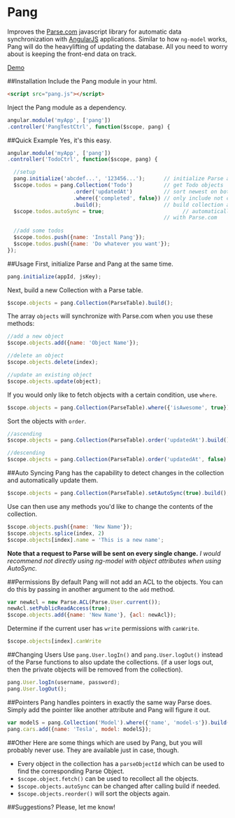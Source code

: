 # Pang
Improves the [Parse.com](http://www.parse.com) javascript library for automatic data synchronization with [AngularJS](http://www.angularjs.org) applications. Similar to how `ng-model` works, Pang will do the heavylifting of updating the database. All you need to worry about is keeping the front-end data on track.

[Demo](http://aidanwolter3.github.com/Pang)

##Installation
Include the Pang module in your html.
``` html
<script src="pang.js"></script>
```

Inject the Pang module as a dependency.
``` javascript
angular.module('myApp', ['pang'])
.controller('PangTestCtrl', function($scope, pang) {
```

##Quick Example
Yes, it's this easy.
``` javascript
angular.module('myApp', ['pang'])
.controller('TodoCtrl', function($scope, pang) {

  //setup
  pang.initialize('abcdef...', '123456...');      // initialize Parse and Pang
  $scope.todos = pang.Collection('Todo')          // get Todo objects
                     .order('updatedAt')          // sort newest on bottom
                     .where({'completed', false}) // only include not completed todos
                     .build();                    // build collection and fetch objects
  $scope.todos.autoSync = true;                         // automatically sync all objects
                                                  // with Parse.com
  
  //add some todos
  $scope.todos.push({name: 'Install Pang'});
  $scope.todos.push({name: 'Do whatever you want'});
});
```

##Usage
First, initialize Parse and Pang at the same time.
``` javascript
pang.initialize(appId, jsKey);
```

Next, build a new Collection with a Parse table.
``` javascript
$scope.objects = pang.Collection(ParseTable).build();
```
The array `objects` will synchronize with Parse.com when you use these methods:
``` javascript
//add a new object
$scope.objects.add({name: 'Object Name'});

//delete an object
$scope.objects.delete(index);

//update an existing object
$scope.objects.update(object);
```

If you would only like to fetch objects with a certain condition, use `where`.
``` javascript
$scope.objects = pang.Collection(ParseTable).where({'isAwesome', true}).build();
```

Sort the objects with `order`.
``` javascript
//ascending
$scope.objects = pang.Collection(ParseTable).order('updatedAt').build();

//descending
$scope.objects = pang.Collection(ParseTable).order('updatedAt', false).build();
```

##Auto Syncing
Pang has the capability to detect changes in the collection and automatically update them.
``` javascript
$scope.objects = pang.Collection(ParseTable).setAutoSync(true).build();
```

Use can then use any methods you'd like to change the contents of the collection.
``` javascript
$scope.objects.push({name: 'New Name'});
$scope.objects.splice(index, 2)
$scope.objects[index].name = 'This is a new name';
```

**Note that a request to Parse will be sent on every single change.**
*I would recommend not directly using ng-model with object attributes when using AutoSync.*


##Permissions
By default Pang will not add an ACL to the objects. You can do this by passing in another argument to the `add` method.
``` javascript
var newAcl = new Parse.ACL(Parse.User.current());
newAcl.setPublicReadAccess(true);
$scope.objects.add({name: 'New Name'}, {acl: newAcl});
```

Determine if the current user has `write` permissions with `canWrite`.
``` javascript
$scope.objects[index].canWrite
```

##Changing Users
Use `pang.User.logIn()` and `pang.User.logOut()` instead of the Parse functions to also update the collections. (if a user logs out, then the private objects will be removed from the collection).
``` javascript
pang.User.logIn(username, password);
pang.User.logOut();
```

##Pointers
Pang handles pointers in exactly the same way Parse does. Simply add the pointer like another attribute and Pang will figure it out.
``` javascript
var modelS = pang.Collection('Model').where({'name', 'model-s'}).build()[0];
pang.cars.add({name: 'Tesla', model: modelS});
```

##Other
Here are some things which are used by Pang, but you will probably never use. They are available just in case, though.

* Every object in the collection has a `parseObjectId` which can be used to find the corresponding Parse Object.
* `$scope.object.fetch()` can be used to recollect all the objects.
* `$scope.objects.autoSync` can be changed after calling build if needed.
* `$scope.objects.reorder()` will sort the objects again.


##Suggestions?
Please, let me know!
